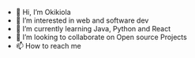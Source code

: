- 👋 Hi, I’m Okikiola
- 👀 I’m interested in web and software dev
- 🌱 I’m currently learning Java, Python and React
- 💞️ I’m looking to collaborate on Open source Projects
- 📫 How to reach me


<!---
Okiki-28/Okiki-28 is a ✨ special ✨ repository because its `README.md` (this file) appears on your GitHub profile.
You can click the Preview link to take a look at your changes.
--->
